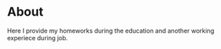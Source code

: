 # About

Here I provide my homeworks during the education and another working experiece during job.
